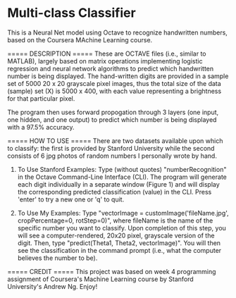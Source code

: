 # Multi-class Classifier
 This is a Neural Net model using Octave to recognize handwritten numbers, based on the Coursera MAchine Learning course.
 
 ===== DESCRIPTION ===== 
These are OCTAVE files (i.e., similar to MATLAB), largely based on matrix operations implementing logistic regression and neural network algorithms to predict which handwritten number is being displayed.  The hand-written digits are provided in a sample set of 5000 20 x 20 grayscale pixel images, thus the total size of the data (sample) set (X) is 5000 x 400, with each value representing a brightness for that particular pixel.
 
The program then uses forward propogation through 3 layers (one input, one hidden, and one output) to predict which number is being displayed with a 97.5% accuracy.
 
 
===== HOW TO USE =====
There are two datasets available upon which to classify:  the first is provided by Stanford University while the second consists of 6 jpg photos of random numbers I personally wrote by hand.

1)  To Use Stanford Examples:  Type (without quotes) "numberRecognition" in the Octave Command-Line Interface (CLI).  The program will generate each digit individually in a separate window (Figure 1) and will display the corresponding predicted classification (value) in the CLI.  Press 'enter' to try a new one or 'q' to quit.

2)  To Use My Examples:  Type "vectorImage = customImage('fileName.jpg', cropPercentage=0, rotStep=0)", where fileName is the name of the specific number you want to classify.  Upon completion of this step, you will see a computer-rendered, 20x20 pixel, grayscale version of the digit.  Then, type "predict(Theta1, Theta2, vectorImage)".  You will then see the classification in the command prompt (i.e., what the computer believes the number to be).  


===== CREDIT =====
This project was based on week 4 programming assignment of Coursera's Machine Learning course by Stanford University's Andrew Ng.  Enjoy! 
